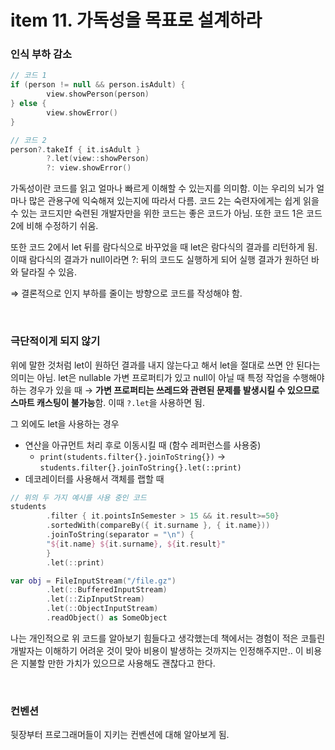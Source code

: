 # item 11. 가독성을 목표로 설계하라

### 인식 부하 감소

```kotlin
// 코드 1
if (person != null && person.isAdult) {
		view.showPerson(person)
} else {
		view.showError()
}

// 코드 2
person?.takeIf { it.isAdult }
		?.let(view::showPerson)
		?: view.showError()
```

가독성이란 코드를 읽고 얼마나 빠르게 이해할 수 있는지를 의미함. 이는 우리의 뇌가 얼마나 많은 관용구에 익숙해져 있는지에 따라서 다름. 코드 2는 숙련자에게는 쉽게 읽을 수 있는 코드지만 숙련된 개발자만을 위한 코드는 좋은 코드가 아님. 또한 코드 1은 코드 2에 비해 수정하기 쉬움. 

또한 코드 2에서 let 뒤를 람다식으로 바꾸었을 때 let은 람다식의 결과를 리턴하게 됨. 이때 람다식의 결과가 null이라면 ?: 뒤의 코드도 실행하게 되어 실행 결과가 원하던 바와 달라질 수 있음. 

⇒ 결론적으로 인지 부하를 줄이는 방향으로 코드를 작성해야 함. 

<br/>

### 극단적이게 되지 않기

위에 말한 것처럼 let이 원하던 결과를 내지 않는다고 해서 let을 절대로 쓰면 안 된다는 의미는 아님. let은 nullable 가변 프로퍼티가 있고 null이 아닐 때 특정 작업을 수행해야 하는 경우가 있을 때 → **가변 프로퍼티는 쓰레드와 관련된 문제를 발생시킬 수 있으므로 스마트 캐스팅이 불가능**함. 이때 `?.let`을 사용하면 됨.

그 외에도 let을 사용하는 경우

- 연산을 아규먼트 처리 후로 이동시킬 때 (함수 레퍼런스를 사용중)
    - `print(students.filter{}.joinToString{})` → `students.filter{}.joinToString{}.let(::print)`
- 데코레이터를 사용해서 객체를 랩할 때

```kotlin
// 위의 두 가지 예시를 사용 중인 코드 
students
		.filter { it.pointsInSemester > 15 && it.result>=50}
		.sortedWith(compareBy({ it.surname }, { it.name}))
		.joinToString(separator = "\n") {
        "${it.name} ${it.surname}, ${it.result}"
		}
		.let(::print)

var obj = FileInputStream("/file.gz") 
		.let(::BufferedInputStream) 
		.let(::ZipInputStream) 
		.let(::ObjectInputStream) 
		.readObject() as SomeObject
```

나는 개인적으로 위 코드를 알아보기 힘들다고 생각했는데 책에서는 경험이 적은 코틀린 개발자는 이해하기 어려운 것이 맞아 비용이 발생하는 것까지는 인정해주지만.. 이 비용은 지불할 만한 가치가 있으므로 사용해도 괜찮다고 한다. 

<br/>

### 컨벤션

뒷장부터 프로그래머들이 지키는 컨벤션에 대해 알아보게 됨.
